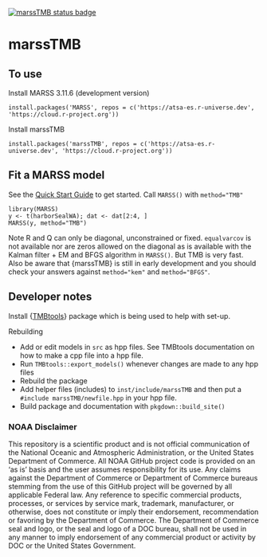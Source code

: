[![marssTMB status badge](https://atsa-es.r-universe.dev/badges/marssTMB)](https://atsa-es.r-universe.dev)

# marssTMB

## To use

Install MARSS 3.11.6 (development version)
```
install.packages('MARSS', repos = c('https://atsa-es.r-universe.dev', 'https://cloud.r-project.org'))
```

Install marssTMB
```
install.packages('marssTMB', repos = c('https://atsa-es.r-universe.dev', 'https://cloud.r-project.org'))
```

## Fit a MARSS model

See the [Quick Start Guide](https://atsa-es.github.io/marssTMB/articles/Quick_Start.html) to get started. Call `MARSS()` with `method="TMB"`
```
library(MARSS)
y <- t(harborSealWA); dat <- dat[2:4, ]
MARSS(y, method="TMB")
```

Note R and Q can only be diagonal, unconstrained or fixed. `equalvarcov` is not available nor are zeros allowed on the diagonal as is available with the Kalman filter + EM and BFGS algorithm in `MARSS()`. But TMB is very fast. Also be aware that {marssTMB} is still in early development and you should check your answers against `method="kem"` and `method="BFGS"`.

## Developer notes

Install {[TMBtools](https://github.com/mlysy/TMBtools)} package which is being used to help with set-up.

Rebuilding

* Add or edit models in `src` as hpp files. See TMBtools documentation on how to make a cpp file into a hpp file.
* Run `TMBtools::export_models()` whenever changes are made to any hpp files
* Rebuild the package
* Add helper files (includes) to `inst/include/marssTMB` and then put a `#include marssTMB/newfile.hpp` in your hpp file.
* Build package and documentation with `pkgdown::build_site()`


### NOAA Disclaimer

This repository is a scientific product and is not official communication of the National Oceanic and
Atmospheric Administration, or the United States Department of Commerce. All NOAA GitHub project code is
provided on an ‘as is’ basis and the user assumes responsibility for its use. Any claims against the Department of
Commerce or Department of Commerce bureaus stemming from the use of this GitHub project will be governed
by all applicable Federal law. Any reference to specific commercial products, processes, or services by service
mark, trademark, manufacturer, or otherwise, does not constitute or imply their endorsement, recommendation or
favoring by the Department of Commerce. The Department of Commerce seal and logo, or the seal and logo of a
DOC bureau, shall not be used in any manner to imply endorsement of any commercial product or activity by
DOC or the United States Government.

